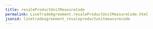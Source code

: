 ```yaml
---
title: resaleProductUnitMeasureCode
permalink: LineTradeAgreement.resaleProductUnitMeasureCode.html
jsonid: linetradeagreement_resaleproductunitmeasurecode
---
```


